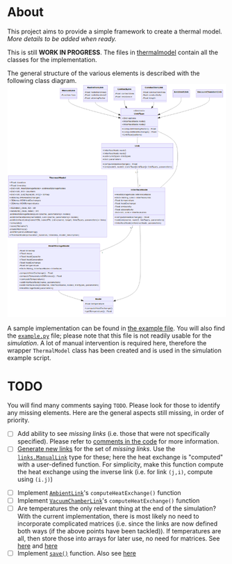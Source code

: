 # About

This project aims to provide a simple framework to create a thermal model. *More details to be added when ready.*

This is still **WORK IN PROGRESS**. The files in [thermalmodel](./thermalmodel) contain all the classes for the implementation.

The general structure of the various elements is described with the following class diagram.
![Class Diagram](./class-diagram/output.png)

A sample implementation can be found in [the example file](./example-simulation.py). You will also find the [`example.py`](./example.py) file; please note that this file is not readily usable for the *simulation*. A lot of manual intervention is required here, therefore the wrapper `ThermalModel` class has been created and is used in the simulation example script.

# TODO

You will find many comments saying `TODO`. Please look for those to identify any missing elements. Here are the general aspects still missing, in order of priority.

- [ ] Add ability to see *missing links* (i.e. those that were not specifically specified). Please refer to [comments in the code](https://github.com/niveK77pur/ISM-Thermal-Model/blob/bfc62ef3e8038fbb5293dbb1494acd61f7a60e79/thermalmodel/thermalmodel.py#L160) for more information.
- [ ] [Generate new links](https://github.com/niveK77pur/ISM-Thermal-Model/blob/bfc62ef3e8038fbb5293dbb1494acd61f7a60e79/thermalmodel/thermalmodel.py#L174) for the set of *missing links*. Use the [`links.ManualLink`](https://github.com/niveK77pur/ISM-Thermal-Model/blob/bfc62ef3e8038fbb5293dbb1494acd61f7a60e79/thermalmodel/links.py#L24) type for these; here the heat exchange is "computed" with a user-defined function. For simplicity, make this function compute the heat exchange using the inverse link (i.e. for link `(j,i)`, compute using `(i.j)`)
<!-- - [ ] Make it such that the HSN first only computes the heat exchange for links that are defined. In a second pass, "compute" the heat exchange for links that were not defined (and generated by the code (i.e. they should be identifiable because they only have the `ManualLink` link type; a more robust approach would be to add an attributed indicating whether the links was generated because it was missing or not)). Suggestion: split the `computeHeatExchange()` functions into 2 subfunctions for this task. This is necessary, because you cannot get the heat exchange value of the inverse link if it was not computed yet. Alternatively, run the compute function twice: the first time it might have "missing values" for the inverse links; the second time it will fill up what is missing (but recalculate everything). -->
- [ ] Implement [`AmbientLink`](https://github.com/niveK77pur/ISM-Thermal-Model/blob/bfc62ef3e8038fbb5293dbb1494acd61f7a60e79/thermalmodel/links.py#L90)'s `computeHeatExchange()` function
- [ ] Implement [`VacuumChamberLink`](https://github.com/niveK77pur/ISM-Thermal-Model/blob/bfc62ef3e8038fbb5293dbb1494acd61f7a60e79/thermalmodel/links.py#L100)'s `computeHeatExchange()` function
- [ ] Are temperatures the only relevant thing at the end of the simulation? With the current implementation, there is most likely no need to incorporate complicated matrices (i.e. since the links are now defined both ways (if the above points have been tackled)). If temperatures are all, then store those into arrays for later use, no need for matrices. See [here](https://github.com/niveK77pur/ISM-Thermal-Model/blob/bfc62ef3e8038fbb5293dbb1494acd61f7a60e79/thermalmodel/thermalmodel.py#L120) and [here](https://github.com/niveK77pur/ISM-Thermal-Model/blob/bfc62ef3e8038fbb5293dbb1494acd61f7a60e79/thermalmodel/thermalmodel.py#L199)
- [ ] Implement [`save()`](https://github.com/niveK77pur/ISM-Thermal-Model/blob/bfc62ef3e8038fbb5293dbb1494acd61f7a60e79/thermalmodel/thermalmodel.py#L203) function. Also see [here](https://github.com/niveK77pur/ISM-Thermal-Model/blob/bfc62ef3e8038fbb5293dbb1494acd61f7a60e79/example-simulation.py#L125)
